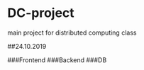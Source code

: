 # DC-project
main project for distributed computing class

##24.10.2019

###Frontend
###Backend
###DB
